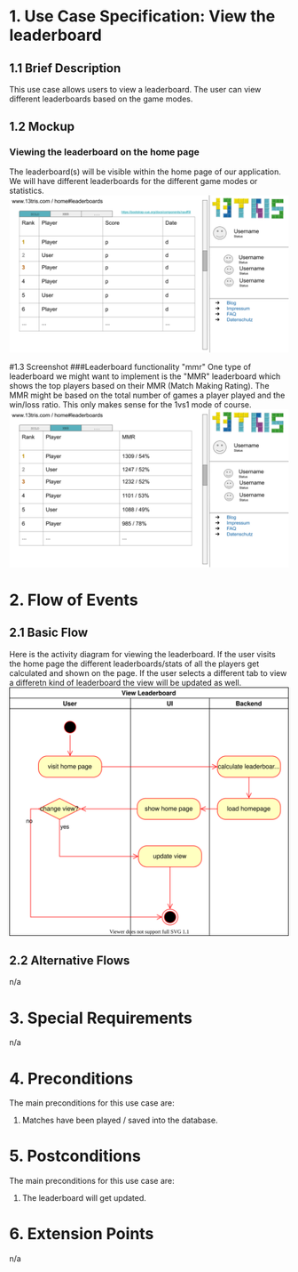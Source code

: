 # 1. Use Case Specification: View the leaderboard

## 1.1 Brief Description

This use case allows users to view a leaderboard. 
The user can view different leaderboards based on the game modes.

## 1.2 Mockup

### Viewing the leaderboard on the home page
The leaderboard(s) will be visible within the home page of our application. 
We will have different leaderboards for the different game modes or statistics.
![Mockup leaderboard](../design/leaderboard-solo.svg)

#1.3 Screenshot
###Leaderboard functionality "mmr"
One type of leaderboard we might want to implement is the "MMR" leaderboard which shows the top 
players based on their MMR (Match Making Rating). The MMR might be based on the total number of games
a player played and the win/loss ratio. This only makes sense for the 1vs1 mode of course.
![Mockup leaderboard mmr](../design/leaderboard-mmr.svg)

# 2. Flow of Events

## 2.1 Basic Flow

Here is the activity diagram for viewing the leaderboard. If the user visits the home page the different
leaderboards/stats of all the players get calculated and shown on the page. If the user selects a different
tab to view a differetn kind of leaderboard the view will be updated as well. 
![Activity Diagram](./activity-diagrams/leaderboard-activity.svg)

## 2.2 Alternative Flows

n/a

# 3. Special Requirements

n/a

# 4. Preconditions

The main preconditions for this use case are:
1. Matches have been played / saved into the database.


# 5. Postconditions

The main preconditions for this use case are:
1. The leaderboard will get updated.

# 6. Extension Points

n/a
